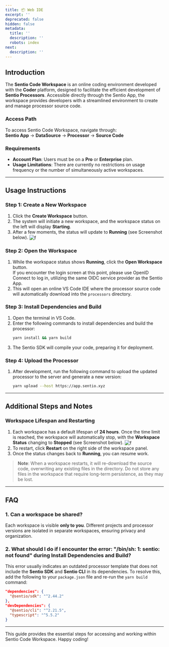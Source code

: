 ```yaml
---
title: 📦 Web IDE
excerpt: ''
deprecated: false
hidden: false
metadata:
  title: ''
  description: ''
  robots: index
next:
  description: ''
---
```

## Introduction

The **Sentio Code Workspace** is an online coding environment developed with the **Coder** platform, designed to facilitate the efficient development of **Sentio Processors**. Accessible directly through the Sentio App, the workspace provides developers with a streamlined environment to create and manage processor source code.

### Access Path

To access Sentio Code Workspace, navigate through:\
**Sentio App** → **DataSource** → **Processor** → **Source Code**

### Requirements

* **Account Plan**: Users must be on a **Pro** or **Enterprise** plan.
* **Usage Limitations**: There are currently no restrictions on usage frequency or the number of simultaneously active workspaces.

***

## Usage Instructions

### Step 1: Create a New Workspace

1. Click the **Create Workspace** button.
2. The system will initiate a new workspace, and the workspace status on the left will display **Starting**.
3. After a few moments, the status will update to **Running** (see Screenshot below).
   <Image align="center" alt="f" border={false} caption="Running Workspace" src="https://raw.githubusercontent.com/sentioxyz/docs/v1.0/assets/Sentio_Workspace_Running.png" />

### Step 2: Open the Workspace

1. While the workspace status shows **Running**, click the **Open Workspace** button.\
   If you encounter the login screen at this point, please use OpenID Connect to log in, utilizing the same OIDC service provider as the Sentio App.
2. This will open an online VS Code IDE where the processor source code will automatically download into the `processors` directory.

### Step 3: Install Dependencies and Build

1. Open the terminal in VS Code.
2. Enter the following commands to install dependencies and build the processor:
   ```bash
   yarn install && yarn build
   ```
3. The Sentio SDK will compile your code, preparing it for deployment.

### Step 4: Upload the Processor

1. After development, run the following command to upload the updated processor to the server and generate a new version:
   ```bash
   yarn upload --host https://app.sentio.xyz
   ```

***

## Additional Steps and Notes

### Workspace Lifespan and Restarting

1. Each workspace has a default lifespan of **24 hours**. Once the time limit is reached, the workspace will automatically stop, with the **Workspace Status** changing to **Stopped** (see Screenshot below).
   <Image align="center" alt="f" border={false} caption="Stopped Workspace" src="https://raw.githubusercontent.com/sentioxyz/docs/v1.0/assets/Sentio_Workspace_Stopped.png" />
2. To restart, click **Restart** on the right side of the workspace panel.
3. Once the status changes back to **Running**, you can resume work.

> **Note**: When a workspace restarts, it will re-download the source code, overwriting any existing files in the directory. Do not store any files in the workspace that require long-term persistence, as they may be lost.

***

## FAQ

### 1. Can a workspace be shared?

Each workspace is visible **only to you**. Different projects and processor versions are isolated in separate workspaces, ensuring privacy and organization.

### 2. What should I do if I encounter the error: "/bin/sh: 1: sentio: not found" during Install Dependencies and Build?

This error usually indicates an outdated processor template that does not include the **Sentio SDK** and **Sentio CLI** in its dependencies. To resolve this, add the following to your `package.json` file and re-run the `yarn build` command:

```json
"dependencies": {
  "@sentio/sdk": "^2.44.2"
},
"devDependencies": {
  "@sentio/cli": "^2.21.5",
  "typescript": "^5.5.2"
}
```

***

This guide provides the essential steps for accessing and working within Sentio Code Workspace. Happy coding!